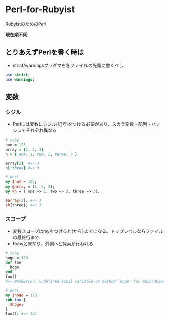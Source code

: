Perl-for-Rubyist
================

RubyistのためのPerl

**現在順不同**

とりあえずPerlを書く時は
--------

- strict/warningsプラグマを各ファイルの先頭に書くべし

```perl
use strict;
use warnings;
```

変数
--------

### シジル
- Perlには変数にシジル(記号)をつける必要があり、スカラ変数・配列・ハッシュでそれぞれ異なる

```ruby
# ruby
num = 123
array = [1, 2, 3]
h = { one: 1, two: 2, three: 3 }

array[2]  #=> 3
h[:three] #=> 3
```
```perl
# perl
my $num = 123;
my @array = (1, 2, 3);
my %h = ( one => 1, two => 2, three => 3);

$array[2]; #=> 3
$h{three}; #=> 3
```

### スコープ
- 変数スコープはmyをつけると{から}までになる。トップレベルならファイルの最終行まで
- Rubyと異なり、外側へと探索が行われる

```ruby
# ruby
hoge = 123
def foo
  hoge
end
foo()
#=> NameError: undefined local variable or method `hoge' for main:Object
```
```perl
# perl
my $hoge = 123;
sub foo {
  $hoge;
}
foo(); #=> 123
```
